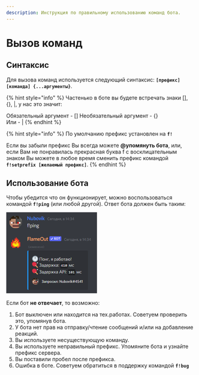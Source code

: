 ```yaml
---
description: Инструкция по правильному использованию команд бота.
---
```


# Вызов команд

## Синтаксис

Для вызова команд используется следующий синтаксис: **`[префикс][команда] {...аргументы}`**. 

{% hint style="info" %}
Частенько в боте вы будете встречать знаки \[], {}, |, у нас это значит:

Обязательный аргумент - \[]
Необязательный аргумент - {}\
Или - |
{% endhint %}

{% hint style="info" %}
По умолчанию префикс установлен на **`f!`**

Если вы забыли префикс Вы всегда можете **@упомянуть бота**, или, если Вам не понравилась прекрасная буква f с восклицательным знаком Вы можете в любое время сменить префикс командой **`f!setprefix [желаемый префикс]`**.
{% endhint %}

## Использование бота

Чтобы убедится что он функционирует, можно воспользоваться командой **`f!ping`** (или любой другой). Ответ бота должен быть таким:

![](<../.gitbook/assets/image (179).png>)

Если бот **не отвечает**, то возможно:

1. Бот выключен или находится на тех.работах. Советуем проверить это, упомянув бота.
2. У бота нет прав на отправку/чтение сообщений и/или на добавление реакций.
3. Вы используете несуществующую команду.
4. Вы используете неправильный префикс. Упомяните бота и узнайте префикс сервера.
5. Вы поставили пробел после префикса.
6. Ошибка в боте. Советуем обратиться в поддержку командой **`f!bug`**

